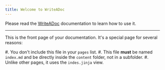 ```yaml
---
title: Welcome to WriteADoc
---
```


Please read the [WriteADoc](https://writeadoc.scaletti.dev) documentation to learn how to use it.

---

This is the front page of your documentation. It's a special page for several reasons:

#. You don't include this file in your `pages` list.
#. This file **must** be named `index.md` and be directly inside the `content` folder, not in a subfolder.
#. Unlike other pages, it uses the `indes.jinja` view.
